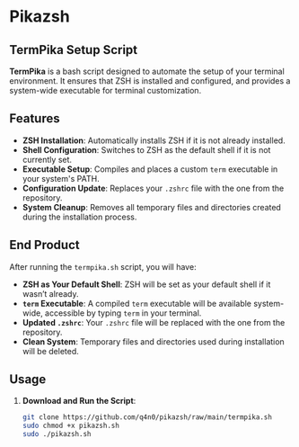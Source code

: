 # Pikazsh
## TermPika Setup Script

**TermPika** is a bash script designed to automate the setup of your terminal environment. It ensures that ZSH is installed and configured, and provides a system-wide executable for terminal customization.

## Features

- **ZSH Installation**: Automatically installs ZSH if it is not already installed.
- **Shell Configuration**: Switches to ZSH as the default shell if it is not currently set.
- **Executable Setup**: Compiles and places a custom `term` executable in your system's PATH.
- **Configuration Update**: Replaces your `.zshrc` file with the one from the repository.
- **System Cleanup**: Removes all temporary files and directories created during the installation process.

## End Product

After running the `termpika.sh` script, you will have:

- **ZSH as Your Default Shell**: ZSH will be set as your default shell if it wasn’t already.
- **`term` Executable**: A compiled `term` executable will be available system-wide, accessible by typing `term` in your terminal.
- **Updated `.zshrc`**: Your `.zshrc` file will be replaced with the one from the repository.
- **Clean System**: Temporary files and directories used during installation will be deleted.

## Usage

1. **Download and Run the Script**:
   ```bash
   git clone https://github.com/q4n0/pikazsh/raw/main/termpika.sh
   sudo chmod +x pikazsh.sh
   sudo ./pikazsh.sh
